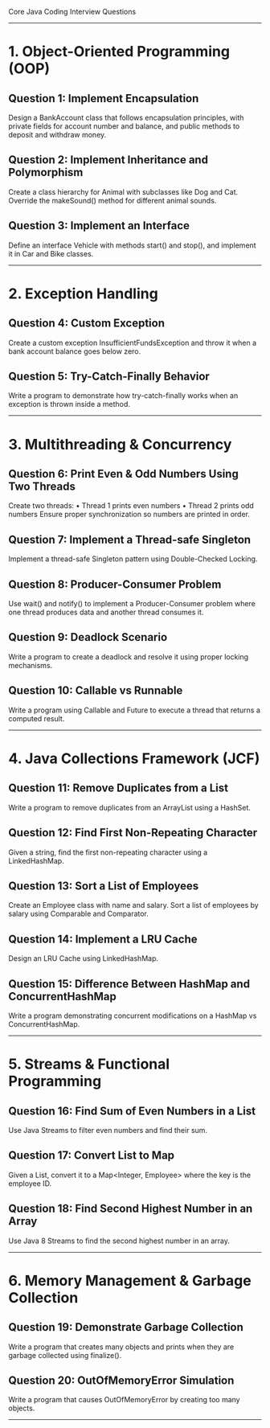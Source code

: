 Core Java Coding Interview Questions
________________________________________
# 1. Object-Oriented Programming (OOP)
## Question 1: Implement Encapsulation
Design a BankAccount class that follows encapsulation principles, with private fields for account number and balance, and public methods to deposit and withdraw money.
## Question 2: Implement Inheritance and Polymorphism
Create a class hierarchy for Animal with subclasses like Dog and Cat. Override the makeSound() method for different animal sounds.
## Question 3: Implement an Interface	
Define an interface Vehicle with methods start() and stop(), and implement it in Car and Bike classes.
________________________________________
# 2. Exception Handling
## Question 4: Custom Exception
Create a custom exception InsufficientFundsException and throw it when a bank account balance goes below zero.
## Question 5: Try-Catch-Finally Behavior
Write a program to demonstrate how try-catch-finally works when an exception is thrown inside a method.
________________________________________
# 3. Multithreading & Concurrency
## Question 6: Print Even & Odd Numbers Using Two Threads
Create two threads:
•	Thread 1 prints even numbers
•	Thread 2 prints odd numbers
Ensure proper synchronization so numbers are printed in order.
## Question 7: Implement a Thread-safe Singleton
Implement a thread-safe Singleton pattern using Double-Checked Locking.
## Question 8: Producer-Consumer Problem
Use wait() and notify() to implement a Producer-Consumer problem where one thread produces data and another thread consumes it.
## Question 9: Deadlock Scenario
Write a program to create a deadlock and resolve it using proper locking mechanisms.
## Question 10: Callable vs Runnable
Write a program using Callable and Future to execute a thread that returns a computed result.
________________________________________
# 4. Java Collections Framework (JCF)
## Question 11: Remove Duplicates from a List
Write a program to remove duplicates from an ArrayList using a HashSet.
## Question 12: Find First Non-Repeating Character
Given a string, find the first non-repeating character using a LinkedHashMap.
## Question 13: Sort a List of Employees
Create an Employee class with name and salary. Sort a list of employees by salary using Comparable and Comparator.
## Question 14: Implement a LRU Cache
Design an LRU Cache using LinkedHashMap.
## Question 15: Difference Between HashMap and ConcurrentHashMap
Write a program demonstrating concurrent modifications on a HashMap vs ConcurrentHashMap.
________________________________________
# 5. Streams & Functional Programming
## Question 16: Find Sum of Even Numbers in a List
Use Java Streams to filter even numbers and find their sum.
## Question 17: Convert List to Map
Given a List<Employee>, convert it to a Map<Integer, Employee> where the key is the employee ID.
## Question 18: Find Second Highest Number in an Array
Use Java 8 Streams to find the second highest number in an array.
________________________________________
# 6. Memory Management & Garbage Collection
## Question 19: Demonstrate Garbage Collection
Write a program that creates many objects and prints when they are garbage collected using finalize().
## Question 20: OutOfMemoryError Simulation
Write a program that causes OutOfMemoryError by creating too many objects.
________________________________________

